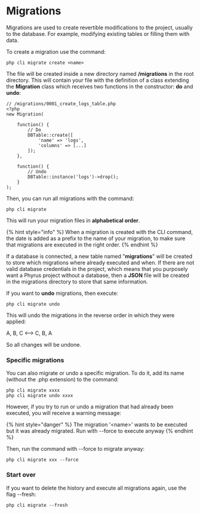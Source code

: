 # Migrations

Migrations are used to create revertible modifications to the project, usually to the database. For example, modifying existing tables or filling them with data.

To create a migration use the command:

```
php cli migrate create <name>
```

The file will be created inside a new directory named **/migrations** in the root directory. This will contain your file with the definition of a class extending the **Migration** class which receives two functions in the constructor: **do** and **undo**:

```
// /migrations/0001_create_logs_table.php
<?php
new Migration(

    function() {
        // Do
        DBTable::create([
            'name' => 'logs',
            'columns' => [...]
        ]);
    },
    
    function() {
        // Undo
        DBTable::instance('logs')->drop();
    }
);
```

Then, you can run all migrations with the command:

```
php cli migrate
```

This will run your migration files in **alphabetical order**.

{% hint style="info" %}
When a migration is created with the CLI command, the date is added as a prefix to the name of your migration, to make sure that migrations are executed in the right order.
{% endhint %}

If a database is connected, a new table named "**migrations**" will be created to store which migrations where already executed and when. If there are not valid database credentials in the project, which means that you purposely want a Phyrus project without a database, then a **JSON** file will be created in the migrations directory to store that same information.

If you want to **undo** migrations, then execute:

```
php cli migrate undo
```

This will undo the migrations in the reverse order in which they were applied:

A, B, C <--> C, B, A

So all changes will be undone.

### Specific migrations

You can also migrate or undo a specific migration. To do it, add its name (without the .php extension) to the command:

```
php cli migrate xxxx
php cli migrate undo xxxx
```

However, if you try to run or undo a migration that had already been executed, you will receive a warning message:

{% hint style="danger" %}
The migration '\<name>' wants to be executed but it was already migrated. Run with --force to execute anyway
{% endhint %}

Then, run the command with --force to migrate anyway:

```
php cli migrate xxx --force
```

### Start over

If you want to delete the history and execute all migrations again, use the flag --fresh:

```
php cli migrate --fresh
```
